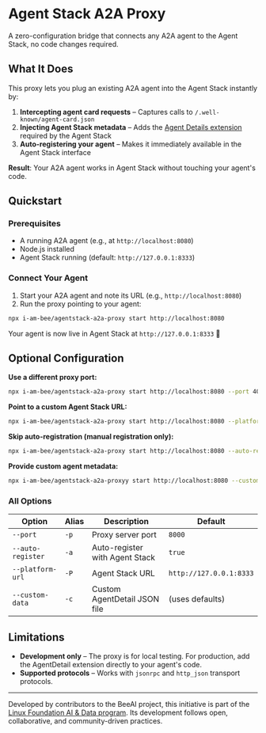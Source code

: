 # Agent Stack A2A Proxy

A zero-configuration bridge that connects any A2A agent to the Agent Stack, no code changes required.

## What It Does

This proxy lets you plug an existing A2A agent into the Agent Stack instantly by:

1. **Intercepting agent card requests** – Captures calls to `/.well-known/agent-card.json`
2. **Injecting Agent Stack metadata** – Adds the [Agent Details extension](http://agentstack.beeai.dev/build-agents/agent-details) required by the Agent Stack
3. **Auto-registering your agent** – Makes it immediately available in the Agent Stack interface

**Result**: Your A2A agent works in Agent Stack without touching your agent's code.

## Quickstart

### Prerequisites

- A running A2A agent (e.g., at `http://localhost:8080`)
- Node.js installed
- Agent Stack running (default: `http://127.0.0.1:8333`)

### Connect Your Agent

1. Start your A2A agent and note its URL (e.g., `http://localhost:8080`)
2. Run the proxy pointing to your agent:
```bash
npx i-am-bee/agentstack-a2a-proxy start http://localhost:8080
```

Your agent is now live in Agent Stack at `http://127.0.0.1:8333` 🎉

## Optional Configuration

**Use a different proxy port:**
```bash
npx i-am-bee/agentstack-a2a-proxy start http://localhost:8080 --port 4000
```

**Point to a custom Agent Stack URL:**
```bash
npx i-am-bee/agentstack-a2a-proxy start http://localhost:8080 --platform-url http://localhost:9000
```

**Skip auto-registration (manual registration only):**
```bash
npx i-am-bee/agentstack-a2a-proxy start http://localhost:8080 --auto-register false
```

**Provide custom agent metadata:**
```bash
npx i-am-bee/agentstack-a2a-proxyy start http://localhost:8080 --custom-data ./my-agent-details.json
```

### All Options

| Option | Alias | Description | Default |
|--------|-------|-------------|---------|
| `--port` | `-p` | Proxy server port | `8000` |
| `--auto-register` | `-a` | Auto-register with Agent Stack | `true` |
| `--platform-url` | `-P` | Agent Stack URL | `http://127.0.0.1:8333` |
| `--custom-data` | `-c` | Custom AgentDetail JSON file | (uses defaults) |

## Limitations

- **Development only** – The proxy is for local testing. For production, add the AgentDetail extension directly to your agent's code.
- **Supported protocols** – Works with `jsonrpc` and `http_json` transport protocols.

---

Developed by contributors to the BeeAI project, this initiative is part of the [Linux Foundation AI & Data program](https://lfaidata.foundation/projects/). Its development follows open, collaborative, and community-driven practices.
